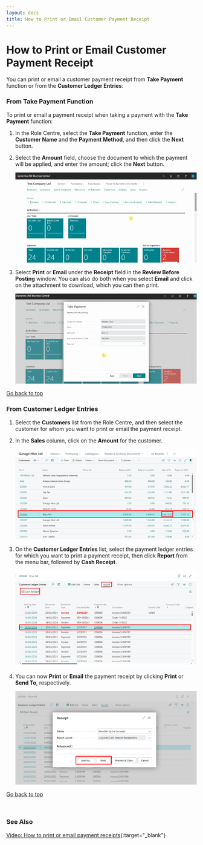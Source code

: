 ```yaml
---
layout: docs
title: How to Print or Email Customer Payment Receipt
---
```


<a name="top"></a>

# How to Print or Email Customer Payment Receipt
You can print or email a customer payment receipt from **Take Payment** function or from the **Customer Ledger Entries**:

### From Take Payment Function
To print or email a payment receipt when taking a payment with the **Take Payment** function:
1. In the Role Centre, select the **Take Payment** function, enter the **Customer Name** and the **Payment Method**, and then click the **Next** button.
2. Select the **Amount** field, choose the document to which the payment will be applied, and enter the amount; click the **Next** button.

   ![](media/garagehive-print-email-payment-receipt1.gif)

3. Select **Print** or **Email** under the **Receipt** field in the **Review Before Posting** window. You can also do both when you select **Email** and click on the attachment to download, which you can then print.

   ![](media/garagehive-print-email-payment-receipt2.gif)


[Go back to top](#top)

### From Customer Ledger Entries
1. Select the **Customers** list from the Role Centre, and then select the customer for whom you want to print or email the payment receipt.
2. In the **Sales** column, click on the **Amount** for the customer. 

   ![](media/garagehive-print-email-payment-receipt3.png)

3. On the **Customer Ledger Entries** list, select the payment ledger entries for which you want to print a payment receipt, then click **Report** from the menu bar, followed by **Cash Receipt**.

   ![](media/garagehive-print-email-payment-receipt4.png)

4. You can now **Print** or **Email** the payment receipt by clicking **Print** or **Send To**, respectively.

   ![](media/garagehive-print-email-payment-receipt5.png)


[Go back to top](#top)

<br>

### **See Also**

[Video: How to print or email payment receipts](https://www.youtube.com/watch?v=L0XsAnP2UAI&t=6s){:target="_blank"}